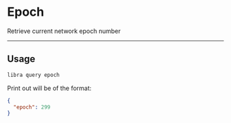 # Epoch
Retrieve current network epoch number

---

## Usage

```bash
libra query epoch
```

Print out will be of the format:
```json
{
  "epoch": 299
}
```
